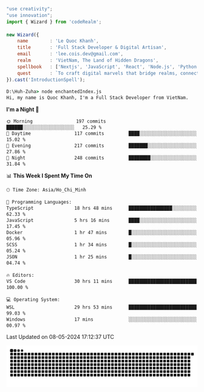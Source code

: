 <!--x axis divider-->

```js 
"use creativity";
"use innovation";
import { Wizard } from 'codeRealm';

new Wizard({
    name        : 'Le Quoc Khanh',
    title       : 'Full Stack Developer & Digital Artisan',
    email       : 'lee.cois.dev@gmail.com',
    realm       : 'VietNam, The Land of Hidden Dragons',
    spellbook   : ['Nextjs', 'JavaScript', 'React', 'Node.js', 'Python', 'Django', 'Cloud Services'],
    quest       : `To craft digital marvels that bridge realms, connect cultures, and bring imagination to life.`,
}).cast('IntroductionSpell');
```

```cmd
D:\Huh-Zuha> node enchantedIndex.js
Hi, my name is Quoc Khanh, I'm a Full Stack Developer from VietNam.
```
<!--START_SECTION:waka-->
**I'm a Night 🦉** 

```text
🌞 Morning                197 commits         ██████░░░░░░░░░░░░░░░░░░░   25.29 % 
🌆 Daytime                117 commits         ████░░░░░░░░░░░░░░░░░░░░░   15.02 % 
🌃 Evening                217 commits         ███████░░░░░░░░░░░░░░░░░░   27.86 % 
🌙 Night                  248 commits         ████████░░░░░░░░░░░░░░░░░   31.84 % 
```


📊 **This Week I Spent My Time On** 

```text
🕑︎ Time Zone: Asia/Ho_Chi_Minh

💬 Programming Languages: 
TypeScript               18 hrs 48 mins      ████████████████░░░░░░░░░   62.33 % 
JavaScript               5 hrs 16 mins       ████░░░░░░░░░░░░░░░░░░░░░   17.45 % 
Docker                   1 hr 47 mins        █░░░░░░░░░░░░░░░░░░░░░░░░   05.96 % 
SCSS                     1 hr 34 mins        █░░░░░░░░░░░░░░░░░░░░░░░░   05.24 % 
JSON                     1 hr 25 mins        █░░░░░░░░░░░░░░░░░░░░░░░░   04.74 % 

🔥 Editors: 
VS Code                  30 hrs 11 mins      █████████████████████████   100.00 % 

💻 Operating System: 
WSL                      29 hrs 53 mins      █████████████████████████   99.03 % 
Windows                  17 mins             ░░░░░░░░░░░░░░░░░░░░░░░░░   00.97 % 
```


 Last Updated on 08-05-2024 17:12:37 UTC
<!--END_SECTION:waka-->
<picture>
  <source media="(prefers-color-scheme: dark)" srcset="https://raw.githubusercontent.com/leecois/leecois/output/github-contribution-grid-snake-dark.svg">
  <source media="(prefers-color-scheme: light)" srcset="https://raw.githubusercontent.com/leecois/leecois/output/github-contribution-grid-snake.svg">
  <img alt="github contribution grid snake animation" src="https://raw.githubusercontent.com/leecois/leecois/output/github-contribution-grid-snake.svg">
</picture>
